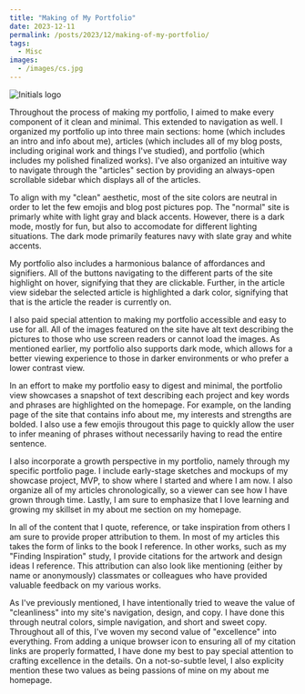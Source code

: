 ```yaml
---
title: "Making of My Portfolio"
date: 2023-12-11
permalink: /posts/2023/12/making-of-my-portfolio/
tags:
  - Misc
images:
  - /images/cs.jpg
---
```


![Initials logo](/images/cs.jpg)

Throughout the process of making my portfolio, I aimed to make every component of it clean and minimal. This extended to navigation as well. I organized my portfolio up into three main sections: home (which includes an intro and info about me), articles (which includes all of my blog posts, including original work and things I've studied), and portfolio (which includes my polished finalized works). I've also organized an intuitive way to navigate through the "articles" section by providing an always-open scrollable sidebar which displays all of the articles.

To align with my "clean" aesthetic, most of the site colors are neutral in order to let the few emojis and blog post pictures pop. The "normal" site is primarly white with light gray and black accents. However, there is a dark mode, mostly for fun, but also to accomodate for different lighting situations. The dark mode primarily features navy with slate gray and white accents.

My portfolio also includes a harmonious balance of affordances and signifiers. All of the buttons navigating to the different parts of the site highlight on hover, signifying that they are clickable. Further, in the article view sidebar the selected article is highlighted a dark color, signifying that that is the article the reader is currently on.

I also paid special attention to making my portfolio accessible and easy to use for all. All of the images featured on the site have alt text describing the pictures to those who use screen readers or cannot load the images. As mentioned earlier, my portfolio also supports dark mode, which allows for a better viewing experience to those in darker environments or who prefer a lower contrast view.

In an effort to make my portfolio easy to digest and minimal, the portfolio view showcases a snapshot of text describing each project and key words and phrases are highlighted on the homepage. For example, on the landing page of the site that contains info about me, my interests and strengths are bolded. I also use a few emojis througout this page to quickly allow the user to infer meaning of phrases without necessarily having to read the entire sentence.

I also incorporate a growth perspective in my portfolio, namely through my specific portfolio page. I include early-stage sketches and mockups of my showcase project, MVP, to show where I started and where I am now. I also organize all of my articles chronologically, so a viewer can see how I have grown through time. Lastly, I am sure to emphasize that I love learning and growing my skillset in my about me section on my homepage.

In all of the content that I quote, reference, or take inspiration from others I am sure to provide proper attribution to them. In most of my articles this takes the form of links to the book I reference. In other works, such as my "Finding Inspiration" study, I provide citations for the artwork and design ideas I reference. This attribution can also look like mentioning (either by name or anonymously) classmates or colleagues who have provided valuable feedback on my various works.

As I've previously mentioned, I have intentionally tried to weave the value of "cleanliness" into my site's navigation, design, and copy. I have done this through neutral colors, simple navigation, and short and sweet copy. Throughout all of this, I've woven my second value of "excellence" into everything. From adding a unique browser icon to ensuring all of my citation links are properly formatted, I have done my best to pay special attention to crafting excellence in the details. On a not-so-subtle level, I also explicity mention these two values as being passions of mine on my about me homepage.
